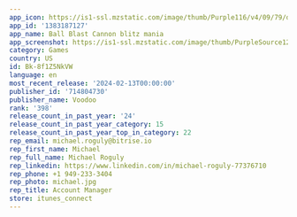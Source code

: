 ```yaml
---
app_icon: https://is1-ssl.mzstatic.com/image/thumb/Purple116/v4/09/79/d7/0979d731-ee0c-d884-5ad4-3e2c2a27d71d/AppIcon-1x_U007emarketing-0-7-0-85-220.png/1024x1024bb.png
app_id: '1383187127'
app_name: Ball Blast Cannon blitz mania
app_screenshot: https://is1-ssl.mzstatic.com/image/thumb/PurpleSource126/v4/dc/fd/50/dcfd5064-80ce-c9cd-54ae-0430ab9a44a4/8357d9d8-ef93-4717-9678-43dcc3663ef5_Ingame01.png/1284x2778bb.png
category: Games
country: US
id: Bk-8f1Z5NkVW
language: en
most_recent_release: '2024-02-13T00:00:00'
publisher_id: '714804730'
publisher_name: Voodoo
rank: '398'
release_count_in_past_year: '24'
release_count_in_past_year_category: 15
release_count_in_past_year_top_in_category: 22
rep_email: michael.roguly@bitrise.io
rep_first_name: Michael
rep_full_name: Michael Roguly
rep_linkedin: https://www.linkedin.com/in/michael-roguly-77376710
rep_phone: +1 949-233-3404
rep_photo: michael.jpg
rep_title: Account Manager
store: itunes_connect
---
```

